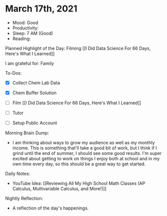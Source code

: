 # March 17th, 2021

- Mood: Good
- Productivity: 
- Sleep: 7 AM (Good)
- Reading: 

Planned Highlight of the Day: Filming [[I Did Data Science For 66 Days, Here's What I Learned]]

I am grateful for: Family

To-Dos:
- [x] Collect Chem Lab Data
- [x] Chem Buffer Solution
- [ ] Film [[I Did Data Science For 66 Days, Here's What I Learned]]
- [ ] Tutor
- [ ] Setup Public Account


Morning Brain Dump:
- I am thinking about ways to grow my audience as well as my monthly income. This is something that'll take a good bit of work, but I think if I grind until the end of summer, I should see some good results. I'm super excited about getting to work on things I enjoy both at school and in my own time every day, so this should be a great way to get started.

Daily Notes:
- YouTube Idea: [[Reviewing All My High School Math Classes (AP Calculus, Multivariable Calculus, and More!)]]


Nightly Reflection: 
- A reflection of the day's happenings.





